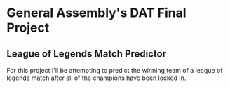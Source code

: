 # General Assembly's DAT Final Project

## League of Legends Match Predictor
For this project I'll be attempting to predict the winning team of a league of legends match after all of the champions have been locked in.
